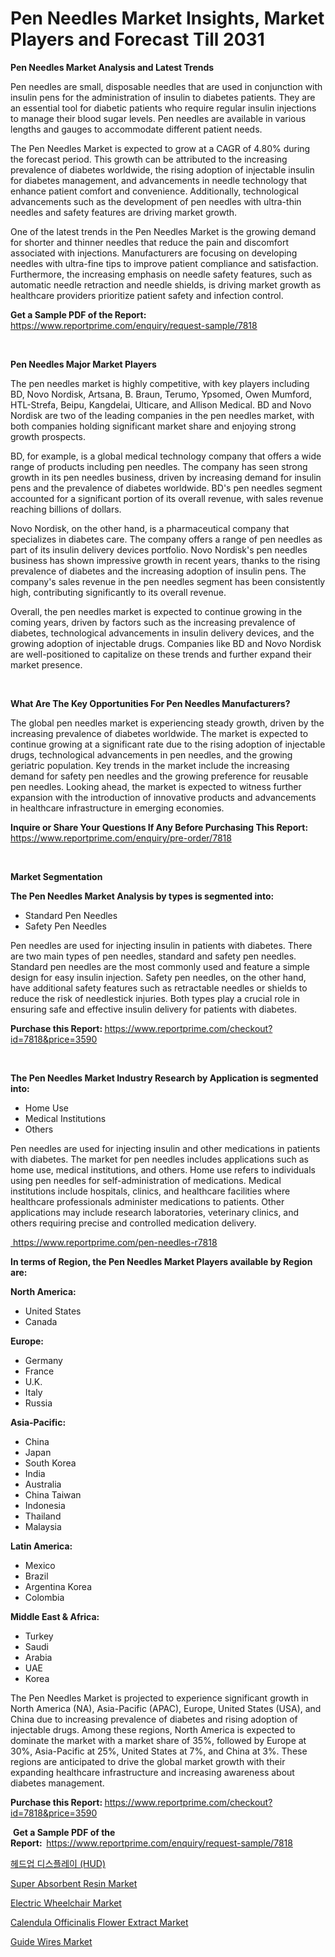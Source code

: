 <p><h1>Pen Needles Market Insights, Market Players and Forecast Till 2031</h1></p><p><strong>Pen Needles Market Analysis and Latest Trends</strong></p>
<p><p>Pen needles are small, disposable needles that are used in conjunction with insulin pens for the administration of insulin to diabetes patients. They are an essential tool for diabetic patients who require regular insulin injections to manage their blood sugar levels. Pen needles are available in various lengths and gauges to accommodate different patient needs.</p><p>The Pen Needles Market is expected to grow at a CAGR of 4.80% during the forecast period. This growth can be attributed to the increasing prevalence of diabetes worldwide, the rising adoption of injectable insulin for diabetes management, and advancements in needle technology that enhance patient comfort and convenience. Additionally, technological advancements such as the development of pen needles with ultra-thin needles and safety features are driving market growth.</p><p>One of the latest trends in the Pen Needles Market is the growing demand for shorter and thinner needles that reduce the pain and discomfort associated with injections. Manufacturers are focusing on developing needles with ultra-fine tips to improve patient compliance and satisfaction. Furthermore, the increasing emphasis on needle safety features, such as automatic needle retraction and needle shields, is driving market growth as healthcare providers prioritize patient safety and infection control.</p></p>
<p><strong>Get a Sample PDF of the Report:&nbsp;</strong> <a href="https://www.reportprime.com/enquiry/request-sample/7818">https://www.reportprime.com/enquiry/request-sample/7818</a></p>
<p>&nbsp;</p>
<p><strong>Pen Needles Major Market Players</strong></p>
<p><p>The pen needles market is highly competitive, with key players including BD, Novo Nordisk, Artsana, B. Braun, Terumo, Ypsomed, Owen Mumford, HTL-Strefa, Beipu, Kangdelai, Ulticare, and Allison Medical. BD and Novo Nordisk are two of the leading companies in the pen needles market, with both companies holding significant market share and enjoying strong growth prospects.</p><p>BD, for example, is a global medical technology company that offers a wide range of products including pen needles. The company has seen strong growth in its pen needles business, driven by increasing demand for insulin pens and the prevalence of diabetes worldwide. BD's pen needles segment accounted for a significant portion of its overall revenue, with sales revenue reaching billions of dollars.</p><p>Novo Nordisk, on the other hand, is a pharmaceutical company that specializes in diabetes care. The company offers a range of pen needles as part of its insulin delivery devices portfolio. Novo Nordisk's pen needles business has shown impressive growth in recent years, thanks to the rising prevalence of diabetes and the increasing adoption of insulin pens. The company's sales revenue in the pen needles segment has been consistently high, contributing significantly to its overall revenue.</p><p>Overall, the pen needles market is expected to continue growing in the coming years, driven by factors such as the increasing prevalence of diabetes, technological advancements in insulin delivery devices, and the growing adoption of injectable drugs. Companies like BD and Novo Nordisk are well-positioned to capitalize on these trends and further expand their market presence.</p></p>
<p>&nbsp;</p>
<p><strong>What Are The Key Opportunities For Pen Needles Manufacturers?</strong></p>
<p><p>The global pen needles market is experiencing steady growth, driven by the increasing prevalence of diabetes worldwide. The market is expected to continue growing at a significant rate due to the rising adoption of injectable drugs, technological advancements in pen needles, and the growing geriatric population. Key trends in the market include the increasing demand for safety pen needles and the growing preference for reusable pen needles. Looking ahead, the market is expected to witness further expansion with the introduction of innovative products and advancements in healthcare infrastructure in emerging economies.</p></p>
<p><strong>Inquire or Share Your Questions If Any Before Purchasing This Report:</strong> <a href="https://www.reportprime.com/enquiry/pre-order/7818">https://www.reportprime.com/enquiry/pre-order/7818</a></p>
<p>&nbsp;</p>
<p><strong>Market Segmentation</strong></p>
<p><strong>The Pen Needles Market Analysis by types is segmented into:</strong></p>
<p><ul><li>Standard Pen Needles</li><li>Safety Pen Needles</li></ul></p>
<p><p>Pen needles are used for injecting insulin in patients with diabetes. There are two main types of pen needles, standard and safety pen needles. Standard pen needles are the most commonly used and feature a simple design for easy insulin injection. Safety pen needles, on the other hand, have additional safety features such as retractable needles or shields to reduce the risk of needlestick injuries. Both types play a crucial role in ensuring safe and effective insulin delivery for patients with diabetes.</p></p>
<p><strong>Purchase this Report:&nbsp;</strong><a href="https://www.reportprime.com/checkout?id=7818&price=3590">https://www.reportprime.com/checkout?id=7818&price=3590</a></p>
<p>&nbsp;</p>
<p><strong>The Pen Needles Market Industry Research by Application is segmented into:</strong></p>
<p><ul><li>Home Use</li><li>Medical Institutions</li><li>Others</li></ul></p>
<p><p>Pen needles are used for injecting insulin and other medications in patients with diabetes. The market for pen needles includes applications such as home use, medical institutions, and others. Home use refers to individuals using pen needles for self-administration of medications. Medical institutions include hospitals, clinics, and healthcare facilities where healthcare professionals administer medications to patients. Other applications may include research laboratories, veterinary clinics, and others requiring precise and controlled medication delivery.</p></p>
<p><a href="https://www.reportprime.com/pen-needles-r7818">&nbsp;https://www.reportprime.com/pen-needles-r7818</a></p>
<p><strong>In terms of Region, the Pen Needles Market Players available by Region are:</strong></p>
<p>
    <p> <strong> North America: </strong>
        <ul>
            <li>United States</li>
            <li>Canada</li>
        </ul>
        </p> 
    <p> <strong> Europe: </strong>
        <ul>
            <li>Germany</li>
            <li>France</li>
            <li>U.K.</li>
            <li>Italy</li>
            <li>Russia</li>
        </ul>
        </p> 
    <p> <strong> Asia-Pacific: </strong>
        <ul>
            <li>China</li>
            <li>Japan</li>
            <li>South Korea</li>
            <li>India</li>
            <li>Australia</li>
            <li>China Taiwan</li>
            <li>Indonesia</li>
            <li>Thailand</li>
            <li>Malaysia</li>
        </ul>
        </p> 
    <p> <strong> Latin America: </strong>
        <ul>
            <li>Mexico</li>
            <li>Brazil</li>
            <li>Argentina Korea</li>
            <li>Colombia</li>
        </ul>
        </p> 
    <p> <strong> Middle East & Africa: </strong>
        <ul>
            <li>Turkey</li>
            <li>Saudi</li>
            <li>Arabia</li>
            <li>UAE</li>
            <li>Korea</li>
        </ul>
    </p>
    </p>
<p><p>The Pen Needles Market is projected to experience significant growth in North America (NA), Asia-Pacific (APAC), Europe, United States (USA), and China due to increasing prevalence of diabetes and rising adoption of injectable drugs. Among these regions, North America is expected to dominate the market with a market share of 35%, followed by Europe at 30%, Asia-Pacific at 25%, United States at 7%, and China at 3%. These regions are anticipated to drive the global market growth with their expanding healthcare infrastructure and increasing awareness about diabetes management.</p></p>
<p><strong>Purchase this Report: </strong><a href="https://www.reportprime.com/checkout?id=7818&price=3590">https://www.reportprime.com/checkout?id=7818&price=3590</a></p>
<p>&nbsp;<strong>Get a Sample PDF of the Report:&nbsp;&nbsp;</strong><a href="https://www.reportprime.com/enquiry/request-sample/7818">https://www.reportprime.com/enquiry/request-sample/7818</a></p>
<p><strong></strong></p>
<p><p><a href="https://github.com/fernandotryO5lson96765/Market-Research-Report-List-1/blob/main/423121029740.md">헤드업 디스플레이 (HUD)</a></p><p><a href="https://issuu.com/reportprime-2/docs/super-absorbent-resin-market-size-2030.pptx">Super Absorbent Resin Market</a></p><p><a href="https://github.com/dx0328/Market-Research-Report-List-2/blob/main/electric-wheelchair-market.md">Electric Wheelchair Market</a></p><p><a href="https://issuu.com/reportprime-2/docs/calendula-officinalis-flower-extract-market-size-2">Calendula Officinalis Flower Extract Market</a></p><p><a href="https://github.com/Glendatilghmankmgz0rbhwpy/Market-Research-Report-List-2/blob/main/guide-wires-market.md">Guide Wires Market</a></p></p>